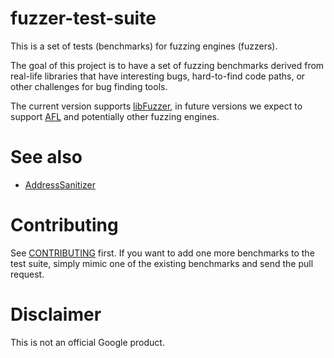 # fuzzer-test-suite

This is a set of tests (benchmarks) for fuzzing engines (fuzzers).

The goal of this project is to have a set of fuzzing benchmarks derived from real-life
libraries that have interesting bugs, hard-to-find code paths, or other
challenges for bug finding tools.

The current version supports [libFuzzer](http://libFuzzer.info),
in future versions we expect to support [AFL](http://lcamtuf.coredump.cx/afl/)
and potentially other fuzzing engines.

# See also

* [AddressSanitizer](http://clang.llvm.org/docs/AddressSanitizer.html)

# Contributing
See [CONTRIBUTING](CONTRIBUTING) first.
If you want to add one more benchmarks to the test suite,
simply mimic one of the existing benchmarks and send the pull request.

# Disclaimer
This is not an official Google product.
